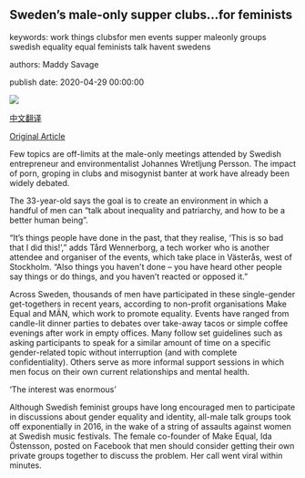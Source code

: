 ## Sweden’s male-only supper clubs...for feminists

keywords: work things clubsfor men events supper maleonly groups swedish equality equal feminists talk havent swedens

authors: Maddy Savage

publish date: 2020-04-29 00:00:00

![](https://ichef.bbci.co.uk/wwfeatures/live/624_351/images/live/p0/8b/xc/p08bxcv3.jpg)

[中文翻译](Sweden%E2%80%99s%20male-only%20supper%20clubs...for%20feminists_zh.md)

[Original Article](https://www.bbc.com/worklife/article/20200429-swedens-male-only-supper-clubsfor-feminists)

Few topics are off-limits at the male-only meetings attended by Swedish entrepreneur and environmentalist Johannes Wretljung Persson. The impact of porn, groping in clubs and misogynist banter at work have already been widely debated.

The 33-year-old says the goal is to create an environment in which a handful of men can “talk about inequality and patriarchy, and how to be a better human being”.

“It’s things people have done in the past, that they realise, ‘This is so bad that I did this\!’,” adds Tård Wennerborg, a tech worker who is another attendee and organiser of the events, which take place in Västerås, west of Stockholm. “Also things you haven't done – you have heard other people say things or do things, and you haven’t reacted or opposed it.”

Across Sweden, thousands of men have participated in these single-gender get-togethers in recent years, according to non-profit organisations Make Equal and MÄN, which work to promote equality. Events have ranged from candle-lit dinner parties to debates over take-away tacos or simple coffee evenings after work in empty offices. Many follow set guidelines such as asking participants to speak for a similar amount of time on a specific gender-related topic without interruption (and with complete confidentiality). Others serve as more informal support sessions in which men focus on their own current relationships and mental health.

‘The interest was enormous’

Although Swedish feminist groups have long encouraged men to participate in discussions about gender equality and identity, all-male talk groups took off exponentially in 2016, in the wake of a string of assaults against women at Swedish music festivals. The female co-founder of Make Equal, Ida Östensson, posted on Facebook that men should consider getting their own private groups together to discuss the problem. Her call went viral within minutes.